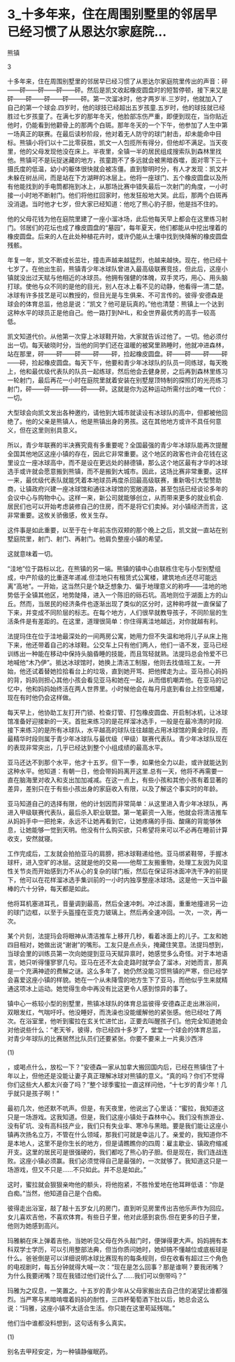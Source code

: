 # 3_十多年来，住在周围别墅里的邻居早已经习惯了从恩达尔家庭院...

熊镇

3

十多年来，住在周围别墅里的邻居早已经习惯了从恩达尔家庭院里传出的声音：砰——砰——砰——砰——砰。然后是凯文收起橡皮圆盘时的短暂停顿，接下来又是砰——砰——砰——砰——砰。第一次溜冰时，他才两岁半.三岁时，他就加入了自己的第一个球会.四岁时，他的球技已经超出五岁孩童.五岁时，他的球技就已经胜过七岁孩童了。在满七岁的那年冬天，他脸部冻伤严重，即便到现在，当你贴近他时，仍能看到他颧骨上的那两个白斑。那年冬天的一个下午，他参加了人生中第一场真正的联赛。在最后读秒阶段，他对着无人防守的球门射击，却未能命中目标。熊镇小将们以十二比零获胜，凯文一人包揽所有得分，但他却不满足。当天夜里，他的父母发现他没在床上。半夜里，全镇一半的居民组成搜索队到森林里找他。熊镇可不是玩捉迷藏的地方，孩童跑不了多远就会被黑暗吞噬，面对零下三十摄氏度的低温，幼小的躯体很快就会被冻僵。直到黎明时分，有人才发现：凯文并未躲在树丛间，而是站在下方湖畔的冰层上。他将一座球门、五个橡皮圆盘以及所有他能找到的手电筒都拖到冰上，从那场比赛中错失最后一次射门的角度，一小时接一小时地不断射门。他们将他扛回家时，他发狂般地大哭。此后，那两个白斑再没消退。当时他才七岁，但大家已经知道：他吃了熊心豹子胆，他是挡不住的。

他的父母花钱为他在庭院里建了一座小溜冰场，此后他每天早上都会在这里练习射门。邻居们的花坛也成了橡皮圆盘的“墓园”，每年夏天，他们都能从中挖出埋着的橡皮圆盘。后来的人在此处种植花卉时，或许仍能从土壤中找到快降解的橡皮圆盘残骸。

年复一年，凯文不断成长茁壮，撞击声越来越猛烈，也越来越快。现在，他已经十七岁了。在他出生前，熊镇青少年冰球队曾进入最高级联赛竞技，但此后，这座小镇就没出过天赋与他相近的冰球员。他拥有强健的体魄，双手灵巧，用心、用头脑打球。使他与众不同的是他的目光，别人在冰上看不见的动静，他看得一清二楚。冰球有许多技艺是可以教授的，但目光是与生俱来、不可言传的。彼得·安德森是球会的体育总监，他总是说：“凯文？他可是玩真的。”他也清楚：熊镇上一个达到这种水平的球员正是他自己。他一路打到NHL，和全世界最优秀的高手一较高低。

凯文知道代价。从他第一次穿上冰球鞋开始，大家就告诉过他了。一切。他必须付出一切。每天破晓时分，当他的同学们还在温暖的被窝里熟睡时，他就冲进森林，站在那里，砰——砰——砰——砰——砰，捡起橡皮圆盘。砰——砰——砰——砰——砰，捡起橡皮圆盘。每天下午，他要和青少年冰球队的队员一同练球，每天晚上，他和最优级代表队的队员一起练球，然后他会去健身房，之后再到森林里练习一轮射门，最后再花一小时在庭院里就着安装在别墅屋顶特制的探照灯的光亮练习射门，砰——砰——砰——砰——砰。这就是你为这种运动所需付出的唯一代价：一切。

大型球会向凯文发出各种邀约，请他到大城市就读设有冰球队的高中，但都被他回绝了。他的父亲是熊镇人，他是熊镇出身的男孩。这在其他地方或许不具任何意义，但在这里则别具意义。

所以，青少年联赛的半决赛究竟有多重要呢？全国最强的青少年冰球队能再次提醒全国其他地区这座小镇的存在，因此它非常重要。这个地区的政客也许会花钱在这里设立一座冰球高中，而不是设在更远处的赫德镇，那么这个地区最有才华的冰球选手或许就会愿意搬到熊镇，而不是搬到大城市。因此，这场比赛非常重要。这样一来，最优级代表队就能凭着本地球员再度杀回最高级联赛，重新吸引大型赞助商，让镇政府兴建一座冰球馆和通往冰球馆的宽敞道路，甚至包括已经谈论多年的会议中心与购物中心。这样一来，新公司就能够创立，从而带来更多的就业机会.居民们也可以开始考虑装修自己的住房，而不是将它们卖掉。对小镇经济而言，这非常重要。这攸关骄傲感，攸关生存。

这件事是如此重要，以至于在十年前冻伤双颊的那个晚上之后，凯文就一直站在别墅庭院里，射门、射门、再射门。他肩负整座小镇的希望。

这就意味着一切。

“洼地”位于路标以北，在熊镇的另一端。熊镇的镇中心由联栋住宅与小型别墅组成，中产阶级的比重逐年递减.但洼地只有租赁式公寓楼，建筑地点还尽可能远离“高地”。一开始，这当然只是个缺乏想象力、偏于地理意义的称呼——洼地的地势低于全镇其他区，地势陡降，进入一个陈旧的砾石坑。高地则位于湖面上方的山丘。然而，当居民的经济条件也逐渐出现了类似的区分时，这种称呼就一直保留了下来，并变成不同阶层的标志。在每个地方，人们很早就教导孩子，不同阶层的生活条件是有差距的。在这里，道理很简单：你住得离洼地越远，对你就越有利。

法提玛住在位于洼地最深处的一间两房公寓，她用力但不失温和地将儿子从床上拖下来，他还带着自己的冰球鞋。公交车上只有他们两人，他们一语不发，亚马已经训练出一种能在移动中保持头脑昏睡的技能，而且驾轻就熟。法提玛总会怜爱不已地喊他“木乃伊”。抵达冰球馆时，她换上清洁工制服，他则去找值班工友。一开始，他还试着替她捡拾看台上的垃圾，直到她开骂、把他撵走为止。亚马担心妈妈的背，妈妈则担心其他小孩会看见亚马和她在一起，从而借机嘲弄他。在亚马的记忆中，他和妈妈始终活在两人世界里。小时候他会在每月月底到看台上捡空瓶罐，现在有时他仍会这样做。

每天早上，他协助工友打开门锁、检查灯管、打包橡皮圆盘、开启制冰机，让冰球馆准备好迎接新的一天。首批来练习的是花样溜冰选手，一般是在最冷清的时段.接下来练习的是所有冰球队，水平越高的球队往往越能占用冰球馆的黄金时段，而最精华时段则属于青少年冰球队与最优级（甲级）联赛代表队。青少年冰球队现在的表现非常突出，几乎已经达到整个小组成绩的最高水平。

亚马还达不到那个水平，他才十五岁。但下一季，如果他全力以赴，或许就能达到这种水平。他知道：有朝一日，他会带妈妈离开这里.总有一天，他将不再需要一直在脑海里对收入和支出加加减减。在这一点上，有些小孩和其他小孩有着显著的差异，差别只在于有些小孩出身的家庭收入有限，以及了解这个事实时的年龄。

亚马知道自己的选择有限，他的计划因而非常简单：从这里进入青少年冰球队，再进入甲级联赛代表队，最后杀入职业联盟。第一笔薪资一入账，他就会将清洁推车从妈妈手中一把抢来，永远不让她再看到它，让她疼痛的手指、酸痛的背能够休息，让她能够一觉到天明。他没有什么购买欲，只希望将来可以不必再在睡前计算收支，安然就寝。

工作完成后，工友就会拍拍亚马的肩膀，把冰球鞋递给他。亚马绑紧鞋带，手握冰球杆，进入空旷的冰层。这就是他的交易——他帮工友搬重物，处理工友因为风湿性关节炎而开始感到力不从心的复杂的球门板，然后在保证将冰面冲洗干净的前提下，他可以在花样溜冰选手集训前的一小时内独享整座冰球场。这是他一天当中最棒的六十分钟，每天都是如此。

他将耳机塞进耳孔，音量调到最高，然后全速冲刺。冲过冰面，重重地撞进另一边的球门边框，以至于头盔撞在亚克力玻璃上。然后再全速冲回。一次，一次，再一次。

某个片刻，法提玛会将眼神从清洁推车上移开几秒，看着冰面上的儿子。工友和她四目相对，她做出说“谢谢”的嘴形。工友只是点点头，掩藏住笑意。法提玛想到，当球会里的训练员第一次向她提到亚马天赋异禀时，她感觉多么奇怪。对于本地语言，她只听得懂寥寥几句。亚马在还不太会走路时就学会了溜冰，对她而言，那真是一个充满神迹的费解之谜。这么多年了，她仍然没能习惯熊镇的严寒，但已经学会喜爱这座小镇的样貌。她在一个从未降雪的地方生下了亚马，而他似乎生来就精通这项冰上运动。她觉得生命中再没有比这更令人感到惊异的事了。

镇中心一栋较小型的别墅里，熊镇冰球队的体育总监彼得·安德森正走出淋浴间，双眼发红，气喘吁吁。他没睡好，而洗澡也没能缓解他的紧张感。他已经吐了两次。在浴室里，他听到蜜拉在玄关忙进忙出，正要去叫醒孩子们。他完全知道她会对他说些什么：“老天爷，彼得，你已经四十多岁了，堂堂一个球会的体育总监，对青少年球队的比赛居然比队员们还要紧张。你要不要来上一片奥沙西泮

(1)

，或喝点什么，放松一下？”安德森一家从加拿大搬回国内后，已经在熊镇住了十年以上，但他还是没能让妻子真正理解冰球对熊镇的意义。“真的吗？你们不觉得你们这些大人都太兴奋了吗？”整个球季蜜拉一直这样问他，“十七岁的青少年！几乎就只是孩子啊！”

最初几次，他还默不吭声。但是，有天夜里，他说出了心里话：“蜜拉，我知道这只是一场游戏。这我知道。但是，我们这座小镇处于森林中心。我们没有旅游业、没有矿坑、没有高科技产业，我们只有失业率、寒冷与黑暗。要是我们能让这座小镇再次扬名立万，不管在什么领域，那我们可就是幸运儿了。亲爱的，我知道你不是本地人，这里不是你生长的地方，但是请瞧瞧你的四周：雇主歇业、镇政府缩减开支。这里的居民可是很强硬的，我们都吃了熊心豹子胆。但是现在，我们连战连败。这座小镇必须赢。我们必须觉得自己是最强的，一次就够了。我知道这只是一场游戏，但又不只是……不只如此。并不总是如此。”

这时，蜜拉就会狠狠亲吻他的额头，将他抱紧，不胜怜爱地在他耳畔低语：“你是白痴。”当然，他知道自己是个白痴。

彼得走出浴室，敲了敲十五岁女儿的房门，直到听见房里传出吉他乐声作为回应。女儿喜欢吉他，不喜欢体育。有些日子里，他对此感到哀伤.但在更多的日子里，他则为她感到高兴。

玛雅躺在床上弹着吉他，当她听见父母在外头敲门时，便弹得更大声。妈妈拥有本科双学士学历，可以引用整部法典，但当你质问她时，她却搞不懂越位或底板球是什么。爸爸倒是可以详细说明冰球比赛现有的每条规则，但在收看有超过三个角色的电视剧时，每五分钟就得大喊一次：“现在是怎么回事？那是谁啊？要我闭嘴？为什么我要闭嘴？现在我错过他们说什么了……我们可以倒带吗？”

玛雅为之叹息，一笑置之。十五岁的青少年从父母家搬出去自己住的渴望比谁都强烈。当严寒与黑暗啃噬着妈妈的耐性，三四杯葡萄酒下肚以后，她总会这么说：“玛雅，这座小镇不太适合生活。你只能在这里苟延残喘。”

他们当中谁都没料想到，这句话有多么真实。

(1)

别名去甲羟安定，为一种镇静催眠药。